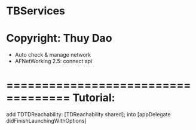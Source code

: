 # TBServices

Copyright: Thuy Dao
===================================

- Auto check & manage network
- AFNetWorking 2.5: connect api

===================================
Tutorial:
===================================

add TDTDReachability: [TDReachability shared]; into [appDelegate didFinishLaunchingWithOptions]